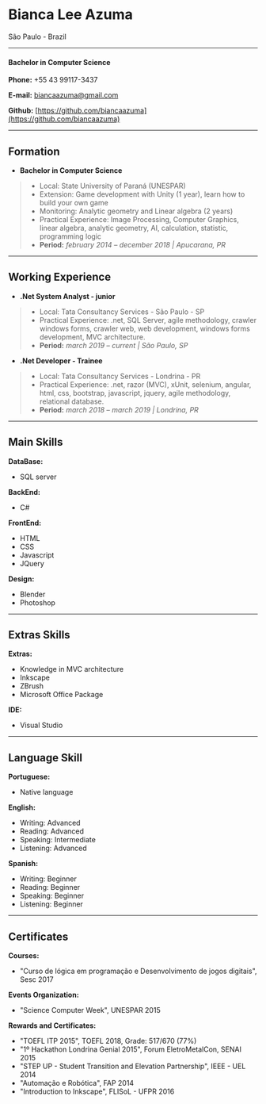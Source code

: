 # Bianca Lee Azuma
São Paulo - Brazil

---

#### Bachelor in Computer Science

**Phone:** +55 43 99117-3437

**E-mail:** biancaazuma@gmail.com

**Github:** [https://github.com/biancaazuma](https://github.com/biancaazuma)

---

## Formation

* **Bachelor in Computer Science**
> * Local: State University of Paraná (UNESPAR)
> * Extension: Game development with Unity (1 year), learn how to build your own game
> * Monitoring: Analytic geometry and Linear algebra (2 years)
> * Practical Experience: Image Processing, Computer Graphics, linear algebra, analytic geometry, AI, calculation, statistic, programming logic
> * **Period:** *february 2014 – december 2018 | Apucarana, PR*

---

## Working Experience

* **.Net System Analyst - junior**
> * Local: Tata Consultancy Services - São Paulo - SP
> * Practical Experience: .net, SQL Server, agile methodology, crawler windows forms, crawler web, web development, windows forms development, MVC architecture.
> * **Period:** *march 2019 – current | São Paulo, SP*

* **.Net Developer - Trainee**
> * Local: Tata Consultancy Services - Londrina - PR
> * Practical Experience:  .net, razor (MVC), xUnit, selenium, angular, html, css, bootstrap, javascript, jquery, agile methodology, relational database.
> * **Period:** *march 2018 – march 2019 | Londrina, PR*

---

## Main Skills

**DataBase:**
- SQL server

**BackEnd:**
- C#

**FrontEnd:**
- HTML
- CSS
- Javascript
- JQuery

**Design:**
- Blender
- Photoshop

---

## Extras Skills

**Extras:**
- Knowledge in MVC architecture
- Inkscape
- ZBrush
- Microsoft Office Package

**IDE:**
- Visual Studio

---

## Language Skill

**Portuguese:**
- Native language

**English:**
- Writing: Advanced
- Reading: Advanced
- Speaking: Intermediate
- Listening: Advanced

**Spanish:**
- Writing: Beginner
- Reading: Beginner
- Speaking: Beginner
- Listening: Beginner

---

## Certificates

**Courses:**

- "Curso de lógica em programação e Desenvolvimento de jogos digitais", Sesc 2017

**Events Organization:**

- "Science Computer Week", UNESPAR 2015

**Rewards and Certificates:**

- "TOEFL ITP 2015", TOEFL 2018, Grade: 517/670 (77%)
- "1º Hackathon Londrina Genial 2015", Forum EletroMetalCon, SENAI 2015
- "STEP UP - Student Transition and Elevation Partnership", IEEE - UEL 2014
- "Automação e Robótica", FAP 2014
- "Introduction to Inkscape", FLISoL - UFPR 2016

